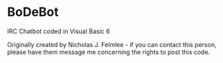 # BoDeBot
 IRC Chatbot coded in Visual Basic 6

Originally created by Nicholas J. Felmlee - if you can contact this person, please have them message me concerning the rights to post this code.
